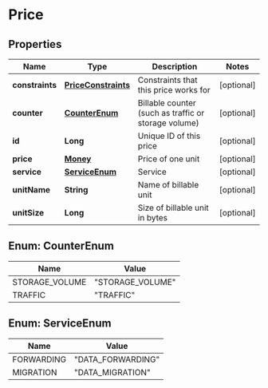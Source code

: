 
# Price

## Properties
Name | Type | Description | Notes
------------ | ------------- | ------------- | -------------
**constraints** | [**PriceConstraints**](PriceConstraints.md) | Constraints that this price works for |  [optional]
**counter** | [**CounterEnum**](#CounterEnum) | Billable counter (such as traffic or storage volume) |  [optional]
**id** | **Long** | Unique ID of this price |  [optional]
**price** | [**Money**](Money.md) | Price of one unit |  [optional]
**service** | [**ServiceEnum**](#ServiceEnum) | Service |  [optional]
**unitName** | **String** | Name of billable unit |  [optional]
**unitSize** | **Long** | Size of billable unit in bytes |  [optional]


<a name="CounterEnum"></a>
## Enum: CounterEnum
Name | Value
---- | -----
STORAGE_VOLUME | &quot;STORAGE_VOLUME&quot;
TRAFFIC | &quot;TRAFFIC&quot;


<a name="ServiceEnum"></a>
## Enum: ServiceEnum
Name | Value
---- | -----
FORWARDING | &quot;DATA_FORWARDING&quot;
MIGRATION | &quot;DATA_MIGRATION&quot;



